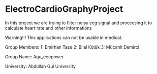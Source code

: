 # ElectroCardioGraphyProject
In this project we are trying to filter noisy ecg signal 
and proccesing it to calculate heart rate and other informations



Warning!!! This applications can not be usable in medical.

Group Members:
1:      Emirhan Taze
2:      Bilal Kütük
3:      Mücahit Demirci

Group Name:
Agu_eeepower

University:
Abdullah Gul University

